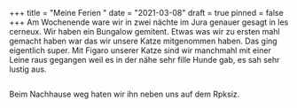 +++
title = "Meine Ferien "
date = "2021-03-08"
draft = true
pinned = false
+++
Am Wochenende ware wir in zwei nächte im Jura genauer gesagt in les cerneux. Wir haben ein Bungalow gemitent. Etwas was wir zu ersten mahl gemacht haben war das wir unsere Katze mitgenommen haben. Das ging eigentlich super. Mit Figaro unserer Katze sind wir manchmahl mit einer Leine raus gegangen weil es in der nähe sehr fille Hunde gab, es sah sehr lustig aus. 

![]()

Beim Nachhause weg haten wir ihn neben uns auf dem Rpksiz.